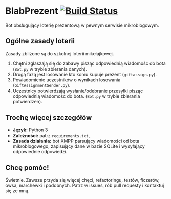 # BlabPrezent [![Build Status](https://travis-ci.org/kutzowsky/BlabPrezent.svg?branch=master)](https://travis-ci.org/kutzowsky/BlabPrezent)
Bot obsługujący loterię prezentową w pewnym serwisie mikroblogowym.

## Ogólne zasady loterii
Zasady zbliżone są do szkolnej loterii mikołajkowej.

1. Chętni zgłaszają się do zabawy pisząc odpowiednią wiadomośc do bota (`Bot.py` w trybie zbierania danych).
2. Drugą fazą jest losowanie kto komu kupuje prezent (`giftassign.py`).
3. Powiadomienie uczestników o wynikach losowania (`GiftAssignmentSender.py`).
4. Uczestnicy potwierdzają wysłanie/odebranie przesyłki pisząc odpowiednią wiadomośc do bota. (`Bot.py` w trybie zbierania potwierdzeń).

## Trochę więcej szczegółów
* **Język:** Python 3
* **Zależności:** patrz `requirements.txt`,
* **Zasada działania:** bot XMPP parsujący wiadomości od bota mikroblogowego, zapisujący dane w bazie SQLite i wysyłający odpowiednie odpowiedzi.

## Chcę pomóc!
Świetnie. Zawsze przyda się więcej chęci, refactoringu, testów, ficzerów, owsa, marchewki i podobnych. Patrz w issues, rób pull requesty i kontaktuj się ze mną.